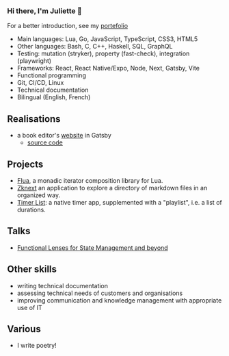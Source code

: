 ### Hi there, I'm Juliette 👋

For a better introduction, see my [portefolio](https://prncss-xyz.github.io/portefolio/)

- Main languages: Lua, Go, JavaScript, TypeScript, CSS3, HTML5
- Other languages: Bash, C, C++, Haskell, SQL, GraphQL
- Testing: mutation (stryker), property (fast-check), integration (playwright)
- Frameworks: React, React Native/Expo,  Node, Next, Gatsby, Vite
- Functional programming
- Git, CI/CD, Linux
- Technical documentation
- Bilingual (English, French)

## Realisations

- a book editor's [website](https://www.oiedecravan.com) in Gatsby
  - [source code](https://gitlab.com/oiedecravan-groupe/oiedecravan-groupe.gitlab.io)

## Projects

- [Flua](https://github.com/prncss-xyz/flua), a monadic iterator composition library for Lua.
- [Zknext](https://next-app-project-kakx2xw7fq-nn.a.run.app/) an application to explore a directory of markdown files in an organized way.
- [Timer List](https://prncss-xyz.github.io/timer-list/): a native timer app, supplemented with a "playlist", i.e. a list of durations.

## Talks

- [Functional Lenses for State Management and beyond](https://www.youtube.com/watch?v=GkFKxbMbK6A)

## Other skills

- writing technical documentation
- assessing technical needs of customers and organisations
- improving communication and knowledge management with appropriate use of IT

## Various

- I write poetry!

